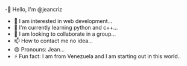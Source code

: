 -👋 Hello, I'm @jeancriz
- 👀 I am interested in web development...
- 🌱 I'm currently learning python and c++...
- 💞️ I am looking to collaborate in a group...
- 📫 How to contact me no idea...
- 😄 Pronouns: Jean...
- ⚡ Fun fact: I am from Venezuela and I am starting out in this world..
<!---
jeancriz/jeancriz is a ✨ special ✨ repository because its `README.md` (this file) appears on your GitHub profile.
You can click the Preview link to take a look at your changes.
--->
